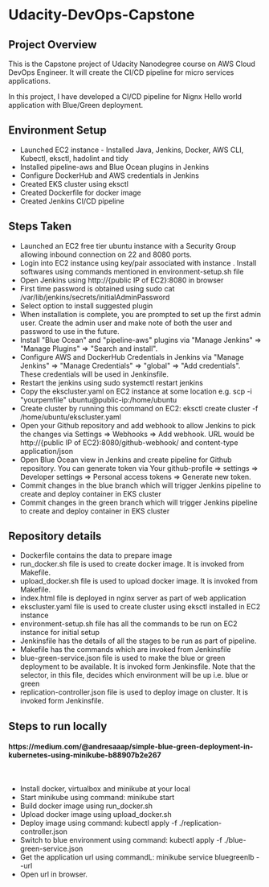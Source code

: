 # Udacity-DevOps-Capstone

<h2>Project Overview</h2>
This is the Capstone project of Udacity Nanodegree course on AWS Cloud DevOps Engineer. It will create the CI/CD pipeline for micro services applications.

In this project, I have developed a CI/CD pipeline for Nignx Hello world application with Blue/Green deployment.

<h2>Environment Setup</h2>
<ul>
    <li>Launched EC2 instance - Installed Java, Jenkins, Docker, AWS CLI, Kubectl, eksctl, hadolint and tidy</li>
    <li>Installed pipeline-aws and Blue Ocean plugins in Jenkins</li>
    <li>Configure DockerHub and AWS credentials in Jenkins</li>
    <li>Created EKS cluster using eksctl</li>
    <li>Created Dockerfile for docker image</li>
    <li>Created Jenkins CI/CD pipeline</li>
</ul>

<h2>Steps Taken</h2>
<ul>
    <li>Launched an EC2 free tier ubuntu instance with a Security Group allowing inbound connection on 22 and 8080 ports.</li>
    <li>Login into EC2 instance using key/pair associated with instance . Install softwares using commands mentioned in environment-setup.sh file</li>
    <li>Open Jenkins using http://{public IP of EC2}:8080 in browser </li>
    <li>First time password is obtained using sudo cat /var/lib/jenkins/secrets/initialAdminPassword</li>
    <li>Select option to install suggested plugin</li>
    <li>When installation is complete, you are prompted to set up the first admin user. Create the admin user and make note of both the user and password to use in the future.</li>
    <li>Install "Blue Ocean" and "pipeline-aws" plugins via "Manage Jenkins" => "Manage Plugins" => "Search and install".</li>
    <li>Configure AWS and DockerHub Credentials in Jenkins via "Manage Jenkins" => "Manage Credentials" => "global" => "Add credentials". These credentials will be used in Jenkinsfile.</li>
    <li>Restart the jenkins using sudo systemctl restart jenkins</li>
    <li>Copy the ekscluster.yaml on EC2 instance at some location e.g. scp -i "yourpemfile" ubuntu@public-ip:/home/ubuntu</li>
    <li>Create cluster by running this command on EC2: eksctl create cluster -f /home/ubuntu/ekscluster.yaml</li>
    <li>Open your Github repository and add webhook to allow Jenkins to pick the changes via Settings => Webhooks => Add webhook. URL would be http://{public IP of EC2}:8080/github-webhook/ and content-type application/json</li>
    <li>Open Blue Ocean view in Jenkins and create pipeline for Github repository. You can generate token via Your github-profile => settings => Developer settings => Personal access tokens => Generate new token.</li>
    <li>Commit changes in the blue branch which will trigger Jenkins pipeline to create and deploy container in EKS cluster</li>
    <li>Commit changes in the green branch which will trigger Jenkins pipeline to create and deploy container in EKS cluster</li>
</ul>

<h2>Repository details</h2>

<ul>
    <li>Dockerfile contains the data to prepare image</li>
    <li>run_docker.sh file is used to create docker image. It is invoked from Makefile.</li>
    <li>upload_docker.sh file is used to upload docker image. It is invoked from Makefile.</li>
    <li>index.html file is deployed in nginx server as part of web application</li>
    <li>ekscluster.yaml file is used to create cluster using eksctl installed in EC2 instance</li>
    <li>environment-setup.sh file has all the commands to be run on EC2 instance for initial setup</li>
    <li>Jenkinsfile has the details of all the stages to be run as part of pipeline.</li>
    <li>Makefile has the commands which are invoked from Jenkinsfile</li>
    <li>blue-green-service.json file is used to make the blue or green deployment to be available. It is invoked form Jenkinsfile. Note that the selector, in this file, decides which environment will be up i.e. blue or green</li>
    <li>replication-controller.json file is used to deploy image on cluster. It is invoked form Jenkinsfile.</li>
</ul>

<h2>Steps to run locally</h2> 
<h4> https://medium.com/@andresaaap/simple-blue-green-deployment-in-kubernetes-using-minikube-b88907b2e267 </h4>
<br/>
<ul>
    <li>Install docker, virtualbox and minikube at your local</li>
    <li>Start minikube using command: minikube start</li>
    <li>Build docker image using run_docker.sh</li>
    <li>Upload docker image using upload_docker.sh</li>
    <li>Deploy image using command: kubectl apply -f ./replication-controller.json</li>
    <li>Switch to blue environment using command: kubectl apply -f ./blue-green-service.json</li>
    <li>Get the application url using commandL: minikube service bluegreenlb --url</li>
    <li>Open url in browser. </li>
</ul>
